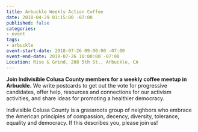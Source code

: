 ```yaml
---
title: Arbuckle Weekly Action Coffee
date: 2018-04-29 01:15:00 -07:00
published: false
categories:
- event
tags:
- arbuckle
event-start-date: 2018-07-26 09:00:00 -07:00
event-end-date: 2018-07-26 10:00:00 -07:00
Location: Rise & Grind, 208 5th St., Arbuckle, CA
---
```


**Join Indivisible Colusa County members for a weekly coffee meetup in Arbuckle.** We write postcards to get out the vote for progressive candidates, offer help, resources and connections for our activism activities, and share ideas for promoting a healthier democracy.

Indivisible Colusa County is a grassroots group of neighbors who embrace the American principles of compassion, decency, diversity, tolerance, equality and democracy. If this describes you, please join us!